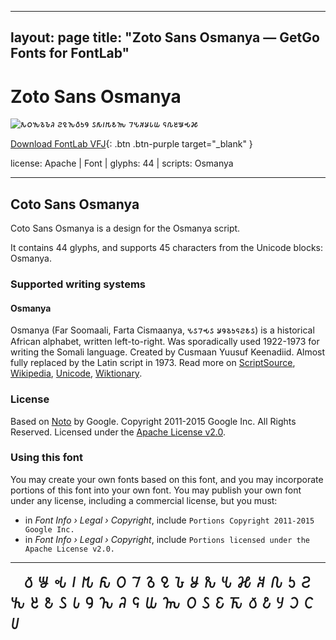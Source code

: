
---
layout: page
title: "Zoto Sans Osmanya — GetGo Fonts for FontLab"
---
# Zoto Sans Osmanya

![𐒌𐒆𐒓𐒈𐒊𐒚 𐒒𐒉𐒙𐒀𐒑𐒘 𐒖𐒅𐒃𐒄𐒕𐒝 𐒇𐒍𐒏𐒋𐒗𐒜 𐒛𐒐𐒔𐒁𐒂𐒎](images/zotosans-osmanya.svg)

[Download FontLab VFJ](https://downgit.github.io/#/home?url=https://github.com/fontlabcom/getgo-fonts/blob/main/getgo-fonts/apache/zotosans/zotosans-osmanya.ttf){: .btn .btn-purple target="_blank" }

license: Apache \| Font \| glyphs: 44 \| scripts: Osmanya

---


## Coto Sans Osmanya

Coto Sans Osmanya is a design for the Osmanya script.

It contains 44 glyphs, and supports 45 characters from the Unicode blocks: Osmanya.


### Supported writing systems


#### Osmanya

Osmanya (Far Soomaali, Farta Cismaanya, 𐒍𐒖𐒇𐒂𐒖 𐒋𐒘𐒈𐒑𐒛𐒒𐒕𐒖) is a historical African alphabet, written left-to-right. Was sporadically used 1922-1973 for writing the Somali language. Created by Cusmaan Yuusuf Keenadiid. Almost fully replaced by the Latin script in 1973. Read more on [ScriptSource](https://scriptsource.org/scr/Osma), [Wikipedia](https://en.wikipedia.org/wiki/ISO_15924:Osma), [Unicode](https://www.unicode.org/versions/Unicode13.0.0/ch19.pdf#G16914), [Wiktionary](https://en.wiktionary.org/wiki/Category:Osmanya_script).


### License

Based on [Noto](https://github.com/notofonts) by Google. Copyright 2011-2015 Google Inc. All Rights Reserved. Licensed under the [Apache License v2.0](https://www.apache.org/licenses/LICENSE-2.0.txt).

### Using this font

You may create your own fonts based on this font, and you may incorporate portions of this font into your own font. You may publish your own font under any license, including a commercial license, but you must:

- in _Font Info › Legal › Copyright_, include `Portions Copyright 2011-2015 Google Inc.`
- in _Font Info › Legal › Copyright_, include `Portions licensed under the Apache License v2.0.`


---

<div style="font-family: Zoto Sans Osmanya; font-size: 2em;">
       ﻿ 𐒀 𐒁 𐒂 𐒃 𐒄 𐒅 𐒆 𐒇 𐒈 𐒉 𐒊 𐒋 𐒌 𐒍 𐒎 𐒏 𐒐 𐒑 𐒒 𐒓 𐒔 𐒕 𐒖 𐒗 𐒘 𐒙 𐒚 𐒛 𐒜 𐒝 𐒠 𐒡 𐒢 𐒣 𐒤 𐒥 𐒦 𐒧 𐒨 𐒩
</div>

